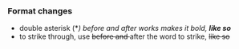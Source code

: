 ### Format changes


* double asterisk (**) before and after works makes it bold, **like so***
* to strike through, use <s> before and </s> after the word to strike, <s>like so</s>
